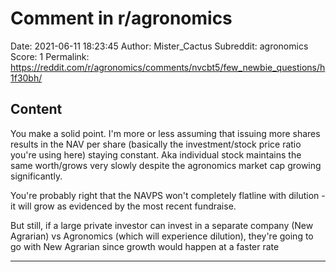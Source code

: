 # Comment in r/agronomics

Date: 2021-06-11 18:23:45
Author: Mister_Cactus
Subreddit: agronomics
Score: 1
Permalink: https://reddit.com/r/agronomics/comments/nvcbt5/few_newbie_questions/h1f30bh/

## Content

You make a solid point. I'm more or less assuming that issuing more shares results in the NAV per share (basically the investment/stock price ratio you're using here) staying constant. Aka individual stock maintains the same worth/grows very slowly despite the agronomics market cap growing significantly. 

You're probably right that the NAVPS won't completely flatline with dilution - it will grow as evidenced by the most recent fundraise. 

But still, if a large private investor can invest in a separate company (New Agrarian) vs Agronomics (which will experience dilution), they're going to go with New Agrarian since growth would happen at a faster rate

---
